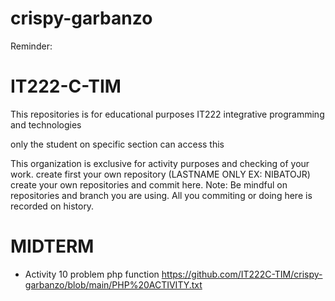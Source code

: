 # crispy-garbanzo
Reminder:

# IT222-C-TIM
This repositories is for educational purposes IT222 integrative programming and technologies

only the student on specific section can access this

This organization is exclusive for activity purposes and checking of your work.
create first your own repository (LASTNAME ONLY EX: NIBATOJR)
create your own repositories and commit here.
Note: Be mindful on repositories and branch you are using. All you commiting or doing here is recorded on history.


# MIDTERM
* Activity 10 problem php function  https://github.com/IT222C-TIM/crispy-garbanzo/blob/main/PHP%20ACTIVITY.txt
